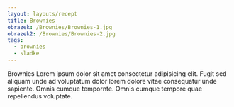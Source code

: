 ```yaml
---
layout: layouts/recept
title: Brownies
obrazek: /Brownies/Brownies-1.jpg
obrazek2: /Brownies/Brownies-2.jpg
tags: 
  - brownies
  - sladke
---
```


Brownies Lorem ipsum dolor sit amet consectetur adipisicing elit. Fugit sed aliquam unde ad voluptatum dolor lorem dolore vitae consequatur unde sapiente. Omnis cumque tempornte. Omnis cumque tempore quae repellendus voluptate.